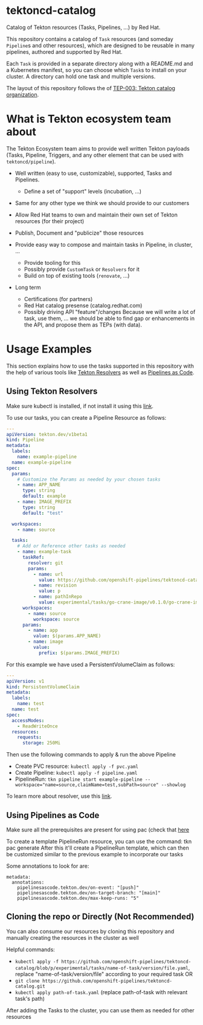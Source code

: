 # tektoncd-catalog

Catalog of Tekton resources (Tasks, Pipelines, …) by Red Hat. 

This repository contains a catalog of `Task` resources (and someday
`Pipeline`s and other resources), which are designed to be reusable in many
pipelines, authored and supported by Red Hat.

Each `Task` is provided in a separate directory along with a README.md and a
Kubernetes manifest, so you can choose which `Task`s to install on your
cluster. A directory can hold one task and multiple versions.

The layout of this repository follows the of [TEP-003: Tekton catalog
organization](https://github.com/tektoncd/community/blob/main/teps/0003-tekton-catalog-organization.md).

# What is Tekton ecosystem team about

The Tekton Ecosystem team aims to provide well written Tekton payloads (Tasks, Pipeline,
Triggers, and any other element that can be used with `tektoncd/pipeline`).

+ Well written (easy to use, customizable), supported, Tasks and Pipelines.
  - Define a set of "support" levels (incubation, …)
+ Same for any other type we think we should provide to our customers
+ Allow Red Hat teams to own and maintain their own set of Tekton resources (for their project)
+ Publish, Document and "publicize" those resources
+ Provide easy way to compose and maintain tasks in Pipeline, in cluster, …
  - Provide tooling for this
  - Possibly provide `CustomTask` or `Resolvers` for it
  - Build on top of existing tools (`renovate`, …)

+ Long term
  - Certifications (for partners)
  - Red Hat catalog presense (catalog.redhat.com)
  - Possibly driving API "feature"/changes
    Because we will write a lot of task, use them, … we should be able to find gap or
    enhancements in the API, and propose them as TEPs (with data).

# Usage Examples


This section explains how to use the tasks supported in this repository with the help of various tools like [Tekton Resolvers](https://tekton.dev/docs/pipelines/resolution-getting-started/) as well as [Pipelines as Code](https://pipelinesascode.com/). 

## Using Tekton Resolvers

Make sure kubectl is installed, if not install it using this [link](https://kubernetes.io/docs/tasks/tools/).

To use our tasks, you can create a Pipeline Resource as follows:

```yaml
---
apiVersion: tekton.dev/v1beta1
kind: Pipeline
metadata:
  labels:
    name: example-pipeline
  name: example-pipeline
spec:
  params:
    # Customize the Params as needed by your chosen tasks
    - name: APP_NAME
      type: string
      default: example
    - name: IMAGE_PREFIX
      type: string
      default: "test"

  workspaces:
    - name: source

  tasks:
    # Add or Reference other tasks as needed
    - name: example-task
      taskRef:
        resolver: git
        params:
          - name: url
            value: https://github.com/openshift-pipelines/tektoncd-catalog.git
          - name: revision
            value: p
          - name: pathInRepo
            value: experimental/tasks/go-crane-image/v0.1.0/go-crane-image.yaml
      workspaces:
        - name: source
          workspace: source
      params:
        - name: app
          value: $(params.APP_NAME)
        - name: image
          value:
            prefix: $(params.IMAGE_PREFIX)
```

For this example we have used a PersistentVolumeClaim as follows:

```yaml
---
apiVersion: v1
kind: PersistentVolumeClaim
metadata:
  labels:
    name: test
  name: test
spec:
  accessModes:
    - ReadWriteOnce
  resources:
    requests:
      storage: 250Mi
```

Then use the following commands to apply & run the above Pipeline

- Create PVC resource: ```kubectl apply -f pvc.yaml```
- Create Pipeline: ```kubectl apply -f pipeline.yaml```
- PipelineRun: ```tkn pipeline start example-pipeline --workspace="name=source,claimName=test,subPath=source" --showlog```

To learn more about resolver, use this [link](https://tekton.dev/docs/pipelines/resolution-getting-started/). 

## Using Pipelines as Code

Make sure all the prerequisites are present for using pac (check that [here](https://pipelinesascode.com/docs/install/getting-started/)

To create a template PipelineRun resource, you can use the command: tkn pac generate
After this it'll create a PipelineRun template, which can then be customized similar to the previous example to incorporate our tasks

Some annotations to look for are: 
```
metadata:
  annotations:
    pipelinesascode.tekton.dev/on-event: "[push]"
    pipelinesascode.tekton.dev/on-target-branch: "[main]"
    pipelinesascode.tekton.dev/max-keep-runs: "5"
```

## Cloning the repo or Directly (Not Recommended)

You can also consume our resources by cloning this repository and manually creating the resources in the cluster as well

Helpful commands:
- `kubectl apply -f https://github.com/openshift-pipelines/tektoncd-catalog/blob/p/experimental/tasks/name-of-task/version/file.yaml`, replace "name-of-task/version/file" according to your required task
OR
- `git clone https://github.com/openshift-pipelines/tektoncd-catalog.git`
- `kubectl apply path-of-task.yaml` (replace path-of-task with relevant task's path)

After adding the Tasks to the cluster, you can use them as needed for other resources 
